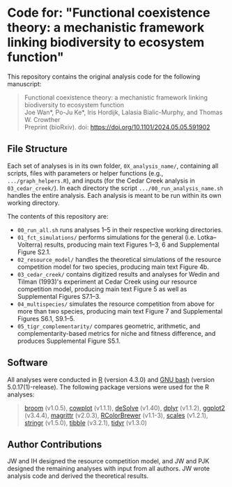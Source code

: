 # Code for: "Functional coexistence theory: a mechanistic framework linking biodiversity to ecosystem function"

This repository contains the original analysis code for the following 
manuscript:

> Functional coexistence theory: a mechanistic framework linking biodiversity 
> to ecosystem function  
> Joe Wan*, Po-Ju Ke*, Iris Hordijk, Lalasia Bialic-Murphy, and Thomas W. 
> Crowther  
> Preprint (bioRxiv). doi: https://doi.org/10.1101/2024.05.05.591902


## File Structure
Each set of analyses is in its own folder, `0X_analysis_name/`, containing 
all scripts, files with parameters or 
helper functions (e.g., `.../graph_helpers.R`), and inputs (for the Cedar Creek 
analysis in `03_cedar_creek/`). In each directory the script 
`.../00_run_analysis_name.sh` handles the entire analysis. Each analysis is meant
to be run within its own working directory.

The contents of this repository are:
- `00_run_all.sh` runs analyses 1–5 in their respective working directories.
- `01_fct_simulations/` performs simulations for the general (i.e. 
   Lotka–Volterra) results, producing main text Figures 1–3, 6 and Supplemental 
   Figure S2.1.
- `02_resource_model/` handles the theoretical simulations of the resource 
   competition model for two species, producing main text Figure 4b.
- `03_cedar_creek/` contains digitized results and analyses for Wedin and Tilman
   (1993)'s experiment at Cedar Creek using our resource competition model, 
   producing main text Figure 5 as well as Supplemental Figures S7.1–3.
- `04_multispecies/` simulates the resource competition from above for more than
   two species, producing main text Figure 7 and Supplemental Figures S6.1, 
   S9.1–5.
- `05_tigr_complementarity/` compares geometric, arithmetic, and 
   complementarity-based metrics for niche and fitness difference, and produces 
   Supplemental Figure S5.1.


## Software
All analyses were conducted in [R](https://www.r-project.org/) (version 4.3.0) 
and [GNU bash](https://www.gnu.org/software/bash/) (version 5.0.17(1)-release). 
The following package versions were used for the R analyses:
> [broom](https://broom.tidymodels.org/) (v1.0.5), 
>[cowplot](https://wilkelab.org/cowplot/) (v1.1.1), 
>[deSolve](http://desolve.r-forge.r-project.org/) (v1.40), 
>[dplyr](https://dplyr.tidyverse.org) (v1.1.2), 
>[ggplot2](https://ggplot2.tidyverse.org) (v3.4.4), 
>[magrittr](https://magrittr.tidyverse.org) (v2.0.3), 
>[RColorBrewer](NA) (v1.1-3), 
>[scales](https://scales.r-lib.org) (v1.2.1), 
>[stringr](https://stringr.tidyverse.org) (v1.5.0), 
>[tibble](https://tibble.tidyverse.org/) (v3.2.1), 
>[tidyr](https://tidyr.tidyverse.org) (v1.3.0)


## Author Contributions
JW and IH designed the resource competition model, and JW and PJK designed the 
remaining analyses with input from all authors. JW wrote analysis code and 
derived the theoretical results.